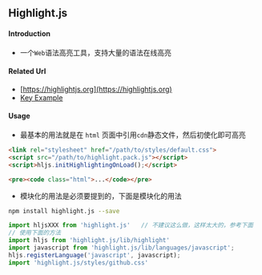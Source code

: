 ## Highlight.js

#### Introduction
* 一个`Web`语法高亮工具，支持大量的语法在线高亮


#### Related Url
* [https://highlightjs.org](https://highlightjs.org)
* [Key Example](https://ajimide.github.io/key-main/#/highlight-js)

#### Usage
* 最基本的用法就是在 `html` 页面中引用`cdn`静态文件，然后初使化即可高亮
```html
<link rel="stylesheet" href="/path/to/styles/default.css">
<script src="/path/to/highlight.pack.js"></script>
<script>hljs.initHighlightingOnLoad();</script>

<pre><code class="html">...</code></pre>
```

* 模块化的用法是必须要提到的，下面是模块化的用法

```bash
npm install highlight.js --save
```

```js
import hljsXXX from 'highlight.js'   // 不建议这么做，这样太大的，参考下面
// 使用下面的方法 
import hljs from 'highlight.js/lib/highlight'
import javascript from 'highlight.js/lib/languages/javascript';
hljs.registerLanguage('javascript', javascript);
import 'highlight.js/styles/github.css'
```


